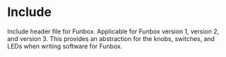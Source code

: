 # Include
Include header file for Funbox. Applicable for Funbox version 1, version 2, and version 3.
This provides an abstraction for the knobs, switches, and LEDs when writing software for Funbox.